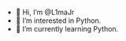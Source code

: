 - 👋 Hi, I’m @L1maJr
- 👀 I’m interested in Python.
- 🌱 I’m currently learning Python.

<!---
L1maJr/L1maJr is a ✨ special ✨ repository because its `README.md` (this file) appears on your GitHub profile.
You can click the Preview link to take a look at your changes.
--->

